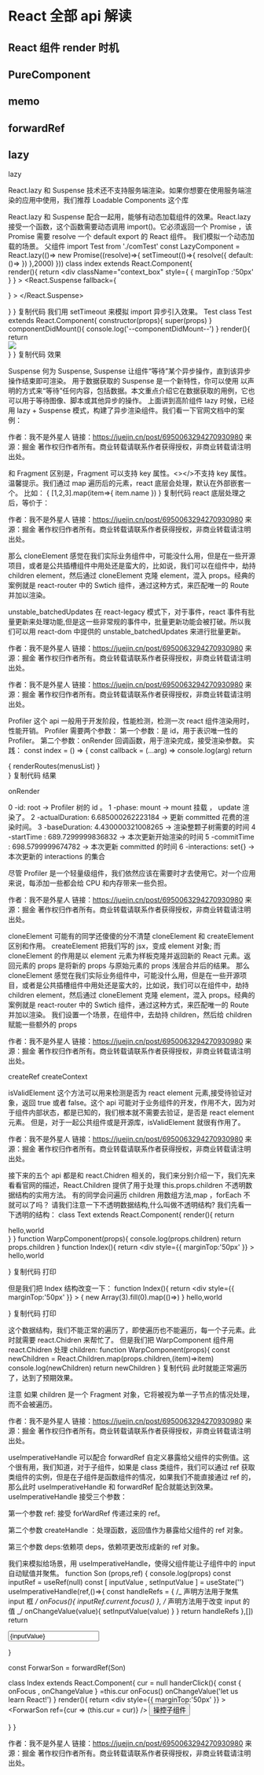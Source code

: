 # React 全部 api 解读<!-- omit in toc -->

## React 组件 render 时机

## PureComponent

## memo

## forwardRef

<!-- 转发引入Ref -->
<!-- 高阶组件转发Ref -->
<!-- react不允许ref通过props传递，因为组件上已经有 ref 这个属性,在组件调和过程中，已经被特殊处理，forwardRef出现就是解决这个问题，把ref转发到自定义的forwardRef定义的属性上，让ref，可以通过props传递。 -->

## lazy

lazy

React.lazy 和 Suspense 技术还不支持服务端渲染。如果你想要在使用服务端渲染的应用中使用，我们推荐 Loadable Components 这个库

React.lazy 和 Suspense 配合一起用，能够有动态加载组件的效果。React.lazy 接受一个函数，这个函数需要动态调用 import()。它必须返回一个 Promise ，该 Promise 需要 resolve 一个 default export 的 React 组件。
我们模拟一个动态加载的场景。
父组件
import Test from './comTest'
const LazyComponent = React.lazy(()=> new Promise((resolve)=>{
setTimeout(()=>{
resolve({
default: ()=> <Test />
})
},2000)
}))
class index extends React.Component{  
 render(){
return <div className="context_box" style={ { marginTop :'50px' } } >
<React.Suspense fallback={ <div className="icon" ><SyncOutlined  spin  /></div> } >
<LazyComponent />
</React.Suspense>

</div>
}
}
复制代码
我们用 setTimeout 来模拟 import 异步引入效果。
Test
class Test extends React.Component{
constructor(props){
super(props)
}
componentDidMount(){
console.log('--componentDidMount--')
}
render(){
return <div>
<img src={alien}  className="alien" />
</div>
}
}
复制代码
效果

Suspense
何为 Suspense, Suspense 让组件“等待”某个异步操作，直到该异步操作结束即可渲染。
用于数据获取的 Suspense 是一个新特性，你可以使用 <Suspense> 以声明的方式来“等待”任何内容，包括数据。本文重点介绍它在数据获取的用例，它也可以用于等待图像、脚本或其他异步的操作。
上面讲到高阶组件 lazy 时候，已经用 lazy + Suspense 模式，构建了异步渲染组件。我们看一下官网文档中的案例：

作者：我不是外星人
链接：https://juejin.cn/post/6950063294270930980
来源：掘金
著作权归作者所有。商业转载请联系作者获得授权，非商业转载请注明出处。

和 Fragment 区别是，Fragment 可以支持 key 属性。<></>不支持 key 属性。
温馨提示。我们通过 map 遍历后的元素，react 底层会处理，默认在外部嵌套一个<Fragment>。
比如：
{
[1,2,3].map(item=><span key={item.id} >{ item.name }</span>)
}
复制代码
react 底层处理之后，等价于：
<Fragment>
<span></span>
<span></span>
<span></span>
</Fragment>

作者：我不是外星人
链接：https://juejin.cn/post/6950063294270930980
来源：掘金
著作权归作者所有。商业转载请联系作者获得授权，非商业转载请注明出处。

那么 cloneElement 感觉在我们实际业务组件中，可能没什么用，但是在一些开源项目，或者是公共插槽组件中用处还是蛮大的，比如说，我们可以在组件中，劫持 children element，然后通过 cloneElement 克隆 element，混入 props。经典的案例就是 react-router 中的 Swtich 组件，通过这种方式，来匹配唯一的 Route 并加以渲染。

unstable_batchedUpdates
在 react-legacy 模式下，对于事件，react 事件有批量更新来处理功能,但是这一些非常规的事件中，批量更新功能会被打破。所以我们可以用 react-dom 中提供的 unstable_batchedUpdates 来进行批量更新。

作者：我不是外星人
链接：https://juejin.cn/post/6950063294270930980
来源：掘金
著作权归作者所有。商业转载请联系作者获得授权，非商业转载请注明出处。

作者：我不是外星人
链接：https://juejin.cn/post/6950063294270930980
来源：掘金
著作权归作者所有。商业转载请联系作者获得授权，非商业转载请注明出处。

Profiler 这个 api 一般用于开发阶段，性能检测，检测一次 react 组件渲染用时，性能开销。
Profiler 需要两个参数：
第一个参数：是 id，用于表识唯一性的 Profiler。
第二个参数：onRender 回调函数，用于渲染完成，接受渲染参数。
实践：
const index = () => {
const callback = (...arg) => console.log(arg)
return <div >

<div >
<Profiler id="root" onRender={ callback } >
<Router  >
<Meuns/>
<KeepaliveRouterSwitch withoutRoute >
{ renderRoutes(menusList) }
</KeepaliveRouterSwitch>
</Router>
</Profiler>
</div>

  </div>
}
复制代码
结果

onRender

0 -id: root -> Profiler 树的 id 。
1 -phase: mount -> mount 挂载 ， update 渲染了。
2 -actualDuration: 6.685000262223184 -> 更新 committed 花费的渲染时间。
3 -baseDuration: 4.430000321008265 -> 渲染整颗子树需要的时间
4 -startTime : 689.7299999836832 -> 本次更新开始渲染的时间
5 -commitTime : 698.5799999674782 -> 本次更新 committed 的时间
6 -interactions: set{} -> 本次更新的 interactions 的集合

尽管 Profiler 是一个轻量级组件，我们依然应该在需要时才去使用它。对一个应用来说，每添加一些都会给 CPU 和内存带来一些负担。

作者：我不是外星人
链接：https://juejin.cn/post/6950063294270930980
来源：掘金
著作权归作者所有。商业转载请联系作者获得授权，非商业转载请注明出处。

cloneElement
可能有的同学还傻傻的分不清楚 cloneElement 和 createElement 区别和作用。
createElement 把我们写的 jsx，变成 element 对象; 而 cloneElement 的作用是以 element 元素为样板克隆并返回新的 React 元素。返回元素的 props 是将新的 props 与原始元素的 props 浅层合并后的结果。
那么 cloneElement 感觉在我们实际业务组件中，可能没什么用，但是在一些开源项目，或者是公共插槽组件中用处还是蛮大的，比如说，我们可以在组件中，劫持 children element，然后通过 cloneElement 克隆 element，混入 props。经典的案例就是 react-router 中的 Swtich 组件，通过这种方式，来匹配唯一的 Route 并加以渲染。
我们设置一个场景，在组件中，去劫持 children，然后给 children 赋能一些额外的 props

作者：我不是外星人
链接：https://juejin.cn/post/6950063294270930980
来源：掘金
著作权归作者所有。商业转载请联系作者获得授权，非商业转载请注明出处。

createRef
createContext

isValidElement
这个方法可以用来检测是否为 react element 元素,接受待验证对象，返回 true 或者 false。这个 api 可能对于业务组件的开发，作用不大，因为对于组件内部状态，都是已知的，我们根本就不需要去验证，是否是 react element 元素。
但是，对于一起公共组件或是开源库，isValidElement 就很有作用了。

作者：我不是外星人
链接：https://juejin.cn/post/6950063294270930980
来源：掘金
著作权归作者所有。商业转载请联系作者获得授权，非商业转载请注明出处。

接下来的五个 api 都是和 react.Chidren 相关的，我们来分别介绍一下，我们先来看看官网的描述，React.Children 提供了用于处理 this.props.children 不透明数据结构的实用方法。
有的同学会问遍历 children 用数组方法,map ，forEach 不就可以了吗？ 请我们注意一下不透明数据结构,什么叫做不透明结构?
我们先看一下透明的结构：
class Text extends React.Component{
render(){
return <div>hello,world</div>
}
}
function WarpComponent(props){
console.log(props.children)
return props.children
}
function Index(){
return <div style={{ marginTop:'50px' }} >
<WarpComponent>
<Text/>
<Text/>
<Text/>
<span>hello,world</span>
</WarpComponent>

</div>
}
复制代码
打印

但是我们把 Index 结构改变一下：
function Index(){
return <div style={{ marginTop:'50px' }} >
<WarpComponent>
{ new Array(3).fill(0).map(()=><Text/>) }
<span>hello,world</span>
</WarpComponent>

</div>
}
复制代码
打印

这个数据结构，我们不能正常的遍历了，即使遍历也不能遍历，每一个子元素。此时就需要 react.Chidren 来帮忙了。
但是我们把 WarpComponent 组件用 react.Chidren 处理 children:
function WarpComponent(props){
const newChildren = React.Children.map(props.children,(item)=>item)
console.log(newChildren)
return newChildren
}
复制代码
此时就能正常遍历了，达到了预期效果。

注意
如果 children 是一个 Fragment 对象，它将被视为单一子节点的情况处理，而不会被遍历。

作者：我不是外星人
链接：https://juejin.cn/post/6950063294270930980
来源：掘金
著作权归作者所有。商业转载请联系作者获得授权，非商业转载请注明出处。

useImperativeHandle 可以配合 forwardRef 自定义暴露给父组件的实例值。这个很有用，我们知道，对于子组件，如果是 class 类组件，我们可以通过 ref 获取类组件的实例，但是在子组件是函数组件的情况，如果我们不能直接通过 ref 的，那么此时 useImperativeHandle 和 forwardRef 配合就能达到效果。
useImperativeHandle 接受三个参数：

第一个参数 ref: 接受 forWardRef 传递过来的 ref。

第二个参数 createHandle ：处理函数，返回值作为暴露给父组件的 ref 对象。

第三个参数 deps:依赖项 deps，依赖项更改形成新的 ref 对象。

我们来模拟给场景，用 useImperativeHandle，使得父组件能让子组件中的 input 自动赋值并聚焦。
function Son (props,ref) {
console.log(props)
const inputRef = useRef(null)
const [ inputValue , setInputValue ] = useState('')
useImperativeHandle(ref,()=>{
const handleRefs = {
/_ 声明方法用于聚焦 input 框 _/
onFocus(){
inputRef.current.focus()
},
/_ 声明方法用于改变 input 的值 _/
onChangeValue(value){
setInputValue(value)
}
}
return handleRefs
},[])
return <div>
<input
            placeholder="请输入内容"
            ref={inputRef}
            value={inputValue}
        />

</div>
}

const ForwarSon = forwardRef(Son)

class Index extends React.Component{
cur = null
handerClick(){
const { onFocus , onChangeValue } =this.cur
onFocus()
onChangeValue('let us learn React!')
}
render(){
return <div style={{ marginTop:'50px' }} >
<ForwarSon ref={cur => (this.cur = cur)} />
<button onClick={this.handerClick.bind(this)} >操控子组件</button>

</div>
}
}

作者：我不是外星人
链接：https://juejin.cn/post/6950063294270930980
来源：掘金
著作权归作者所有。商业转载请联系作者获得授权，非商业转载请注明出处。
